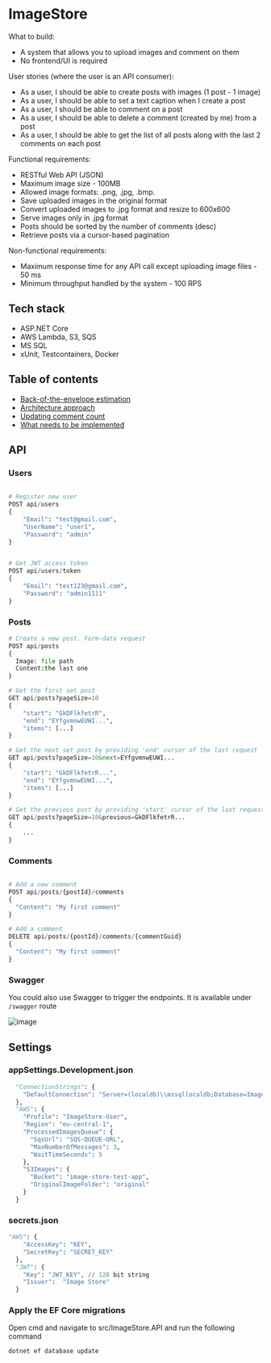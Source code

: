 # ImageStore

What to build:
- A system that allows you to upload images and comment on them
- No frontend/UI is required

User stories (where the user is an API consumer):
- As a user, I should be able to create posts with images (1 post - 1 image)
- As a user, I should be able to set a text caption when I create a post
- As a user, I should be able to comment on a post
- As a user, I should be able to delete a comment (created by me) from a post
- As a user, I should be able to get the list of all posts along with the last 2 comments
on each post

Functional requirements:
- RESTful Web API (JSON)
- Maximum image size - 100MB
- Allowed image formats: .png, .jpg, .bmp.
- Save uploaded images in the original format
- Convert uploaded images to .jpg format and resize to 600x600
- Serve images only in .jpg format
- Posts should be sorted by the number of comments (desc)
- Retrieve posts via a cursor-based pagination

Non-functional requirements:
- Maximum response time for any API call except uploading image files - 50 ms
- Minimum throughput handled by the system - 100 RPS

## Tech stack
- ASP.NET Core
- AWS Lambda, S3, SQS
- MS SQL
- xUnit, Testcontainers, Docker

## Table of contents
- [Back-of-the-envelope estimation](https://github.com/youngDevelopman/ImageStore/blob/master/docs/back-of-the-envelope-estimation.md)
- [Architecture approach](https://github.com/youngDevelopman/ImageStore/blob/master/docs/architecture-approach.md)
- [Updating comment count](https://github.com/youngDevelopman/ImageStore/blob/master/docs/updating-comments-count.md)
- [What needs to be implemented](https://github.com/youngDevelopman/ImageStore/blob/master/docs/what-needs-to-be-implemented.md)

## API 

### Users
```py

# Register new user
POST api/users
{
    "Email": "test@gmail.com",
    "UserName": "user1",
    "Password": "admin"
}


# Get JWT access token
POST api/users/token
{
    "Email": "test123@gmail.com",
    "Password": "admin1111"
}

```
### Posts

```py
# Create a new post. Form-data request
POST api/posts
{
  Image: file path
  Content:the last one  
}

# Get the first set post 
GET api/posts?pageSize=10
{
    "start": "GkDFlkfetrR",
    "end": "EYfgvmnwEUWI...",
    "items": [...]
}

# Get the next set post by providing 'end' cursor of the last request 
GET api/posts?pageSize=10&next=EYfgvmnwEUWI...
{
    "start": "GkDFlkfetrR...",
    "end": "EYfgvmnwEUWI...",
    "items": [...]
}

# Get the previous post by providing 'start' cursor of the last request
GET api/posts?pageSize=10&previous=GkDFlkfetrR...
{
    ...
}
```
### Comments
```py

# Add a new comment
POST api/posts/{postId}/comments
{
  "Content": "My first comment"
}

# Add a comment
DELETE api/posts/{postId}/comments/{commentGuid}
{
  "Content": "My first comment"
}

```

### Swagger

You could also use Swagger to trigger the endpoints. It is available under ```/swagger``` route

![image](https://github.com/youngDevelopman/ImageStore/assets/31933374/4629bf33-14ba-44ce-802a-e0b7a8cd2b3b)



## Settings
### appSettings.Development.json
```py
  "ConnectionStrings": {
    "DefaultConnection": "Server=(localdb)\\mssqllocaldb;Database=ImageStore;Trusted_Connection=True;MultipleActiveResultSets=true"
  },
  "AWS": {
    "Profile": "ImageStore-User",
    "Region": "eu-central-1",
    "ProcessedImagesQueue": {
      "SqsUrl": "SQS-QUEUE-URL",
      "MaxNumberOfMessages": 3,
      "WaitTimeSeconds": 5
    },
    "S3Images": {
      "Bucket": "image-store-test-app",
      "OriginalImageFolder": "original"
    }
  }
```
### secrets.json
```py
"AWS": {
    "AccessKey": "KEY",
    "SecretKey": "SECRET_KEY"
  },
  "JWT": {
    "Key": "JWT_KEY", // 128 bit string
    "Issuer":  "Image Store"
  }
```
### Apply the EF Core migrations
Open cmd and navigate to src/ImageStore.API and run the following command
```py
dotnet ef database update
```
